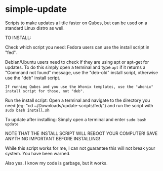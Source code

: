 # simple-update
Scripts to make updates a little faster on Qubes, but can be used on a standard Linux distro as well.

TO INSTALL:

Check which script you need: Fedora users can use the install script in "fed".

Debian/Ubuntu users need to check if they are using apt or apt-get for updates.
To do this simply open a terminal and type `apt`
    if it returns a "Command not found" message, use the "deb-old" install script,
    otherwise use the "deb" install script.

	If running Qubes and you use the Whonix templates, use the "whonix" install script for those, not "deb".

Run the install script:
	Open a terminal and navigate to the directory you need (eg: "cd ~/Downloads/update-scripts/fed/") and run the script with `sudo bash install.sh`


To update after installing:
	Simply open a terminal and enter `sudo bash update`


NOTE THAT THE INSTALL SCRIPT WILL REBOOT YOUR COMPUTER! SAVE ANYTHING IMPORTANT BEFORE INSTALLING!

While this script works for me, I can not guarantee this will not break your system. You have been warned.



Also yes. I know my code is garbage, but it works.
